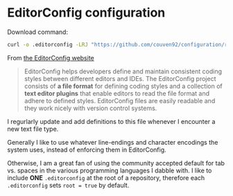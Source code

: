 # EditorConfig configuration

Download command:

``` sh
curl -o .editorconfig -LRJ "https://github.com/couven92/configuration/raw/master/EditorConfig/.editorconfig"
```

From [the EditorConfig website](https://editorconfig.org/)

> EditorConfig helps developers define and maintain consistent coding styles between different editors and IDEs. The EditorConfig project consists of **a file format** for defining coding styles and a collection of **text editor plugins** that enable editors to read the file format and adhere to defined styles. EditorConfig files are easily readable and they work nicely with version control systems.

I regurlarly update and add definitions to this file whenever I encounter a new text file type.

Generally I like to use whatever line-endings and character encodings the system uses, instead of enforcing them in EditorConfig.

Otherwise, I am a great fan of using the community accepted default for tab vs. spaces in the various programming languages I dabble with. I like to include **ONE** `.editorconfig` at the root of a repository, therefore each `.editorconfig` sets `root = true` by default.
